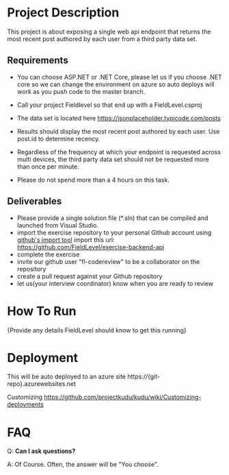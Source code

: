 # Project Description

This project is about exposing a single web api endpoint that returns the most recent post authored by each user from a third party data set.

## Requirements
- You can choose ASP.NET or .NET Core, please let us if you choose .NET core so we can change the environment on azure so auto deploys will work as you push code to the master branch.

- Call your project Fieldlevel so that end up with a FieldLevel.csproj
- The data set is located here https://jsonplaceholder.typicode.com/posts
- Results should display the most recent post authored by each user. Use post.id to determine recency.
- Regardless of the frequency at which your endpoint is requested across multi devices, the third party data set should not be requested more than once per minute.
- Please do not spend more than a 4 hours on this task.

## Deliverables

- Please provide a single solution file (\*.sln) that can be compiled and launched from Visual Studio.
- import the exercise repository to your personal Github account using [github's import tool](https://github.com/new/import) import this url: https://github.com/FieldLevel/exercise-backend-api
- complete the exercise
- invite our github user "fl-codereview" to be a collaborator on the repository
- create a pull request against your Github repository
- let us(your interview coordinator) know when you are ready to review


# How To Run

{Provide any details FieldLevel should know to get this running}

# Deployment
This will be auto deployed to an azure site
https://{git-repo}.azurewebsites.net

Customizing
https://github.com/projectkudu/kudu/wiki/Customizing-deployments

# FAQ

Q: **Can I ask questions?**

A: Of Course. Often, the answer will be "You choose".
